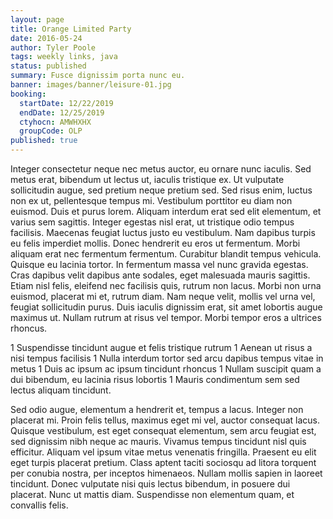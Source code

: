 ```yaml
---
layout: page
title: Orange Limited Party
date: 2016-05-24
author: Tyler Poole
tags: weekly links, java
status: published
summary: Fusce dignissim porta nunc eu.
banner: images/banner/leisure-01.jpg
booking:
  startDate: 12/22/2019
  endDate: 12/25/2019
  ctyhocn: AMWHXHX
  groupCode: OLP
published: true
---
```

Integer consectetur neque nec metus auctor, eu ornare nunc iaculis. Sed metus erat, bibendum ut lectus ut, iaculis tristique ex. Ut vulputate sollicitudin augue, sed pretium neque pretium sed. Sed risus enim, luctus non ex ut, pellentesque tempus mi. Vestibulum porttitor eu diam non euismod. Duis et purus lorem. Aliquam interdum erat sed elit elementum, et varius sem sagittis. Integer egestas nisl erat, ut tristique odio tempus facilisis. Maecenas feugiat luctus justo eu vestibulum. Nam dapibus turpis eu felis imperdiet mollis. Donec hendrerit eu eros ut fermentum. Morbi aliquam erat nec fermentum fermentum. Curabitur blandit tempus vehicula. Quisque eu lacinia tortor.
In fermentum massa vel nunc gravida egestas. Cras dapibus velit dapibus ante sodales, eget malesuada mauris sagittis. Etiam nisl felis, eleifend nec facilisis quis, rutrum non lacus. Morbi non urna euismod, placerat mi et, rutrum diam. Nam neque velit, mollis vel urna vel, feugiat sollicitudin purus. Duis iaculis dignissim erat, sit amet lobortis augue maximus ut. Nullam rutrum at risus vel tempor. Morbi tempor eros a ultrices rhoncus.

1 Suspendisse tincidunt augue et felis tristique rutrum
1 Aenean ut risus a nisi tempus facilisis
1 Nulla interdum tortor sed arcu dapibus tempus vitae in metus
1 Duis ac ipsum ac ipsum tincidunt rhoncus
1 Nullam suscipit quam a dui bibendum, eu lacinia risus lobortis
1 Mauris condimentum sem sed lectus aliquam tincidunt.

Sed odio augue, elementum a hendrerit et, tempus a lacus. Integer non placerat mi. Proin felis tellus, maximus eget mi vel, auctor consequat lacus. Quisque vestibulum, est eget consequat elementum, sem arcu feugiat est, sed dignissim nibh neque ac mauris. Vivamus tempus tincidunt nisl quis efficitur. Aliquam vel ipsum vitae metus venenatis fringilla. Praesent eu elit eget turpis placerat pretium. Class aptent taciti sociosqu ad litora torquent per conubia nostra, per inceptos himenaeos. Nullam mollis sapien in laoreet tincidunt. Donec vulputate nisi quis lectus bibendum, in posuere dui placerat. Nunc ut mattis diam. Suspendisse non elementum quam, et convallis felis.
